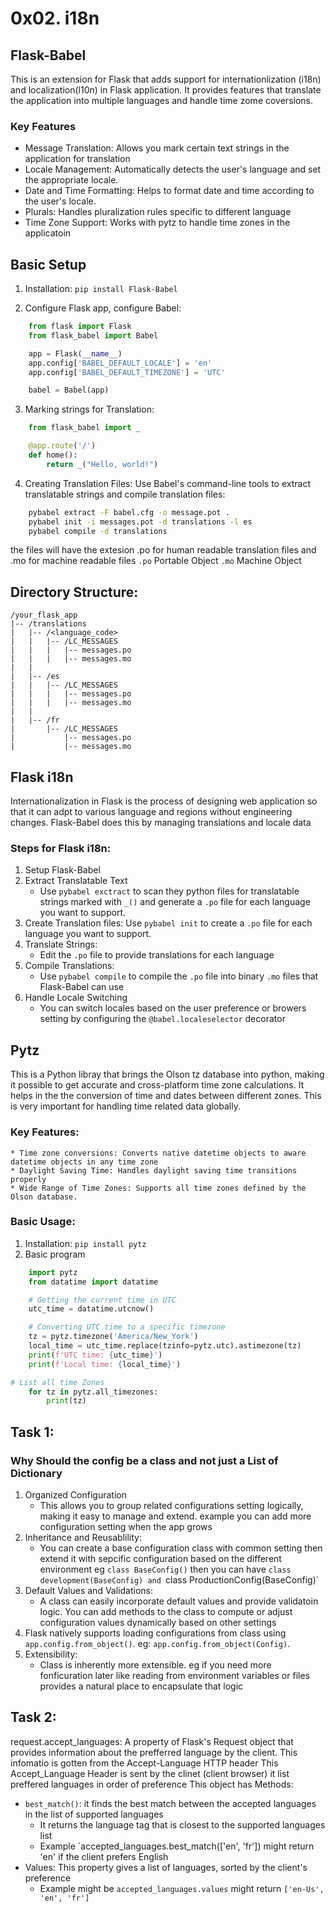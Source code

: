 # 0x02. i18n

## Flask-Babel
This is an extension for Flask that adds support for internationlization (i18n) and localization(l10n) in Flask application.
It provides features that translate the application into multiple languages and handle time zome coversions.
### Key Features
* Message Translation: Allows you mark certain text strings in the application for translation
* Locale Management: Automatically detects the user's language and set the appropriate locale.
* Date and Time Formatting: Helps to format date and time according to the user's locale.
* Plurals: Handles pluralization rules specific to different language
* Time Zone Support: Works with pytz to handle time zones in the applicatoin

## Basic Setup
1. Installation:
	`pip install Flask-Babel`

2. Configure Flask app, configure Babel:
```Python
	from flask import Flask
	from flask_babel import Babel

	app = Flask(__name__)
	app.config['BABEL_DEFAULT_LOCALE'] = 'en'
	app.config['BABEL_DEFAULT_TIMEZONE'] = 'UTC'

	babel = Babel(app)
```
3. Marking strings for Translation:
```Python
	from flask_babel import _

	@app.route('/')
	def home():
		return _("Hello, world!")
```

4. Creating Translation Files:
Use Babel's command-line tools to extract translatable strings and compile translation files:
```Bash
	pybabel extract -F babel.cfg -o message.pot .
	pybabel init -i messages.pot -d translations -l es
	pybabel compile -d translations
```
the files will have the extesion .po for human readable translation files and .mo for machine readable files
`.po` Portable Object
`.mo` Machine Object
## Directory Structure:
```
/your_flask_app
|-- /translations
|   |-- /<language_code>
|   |   |-- /LC_MESSAGES
|   |   |   |-- messages.po
|   |   |   |-- messages.mo
|   |
|   |-- /es
|   |   |-- /LC_MESSAGES
|   |   |   |-- messages.po
|   |   |   |-- messages.mo
|   |
|   |-- /fr
|       |-- /LC_MESSAGES
|           |-- messages.po
|           |-- messages.mo
```
## Flask i18n
Internationalization in Flask is the process of designing web application so that it can adpt to various language and regions without engineering changes. Flask-Babel does this by managing translations and locale data
### Steps for Flask i18n:
1. Setup Flask-Babel
2. Extract Translatable Text
	* Use `pybabel exctract` to scan they python files for translatable strings marked with `_()` and generate a `.po` file for each language you want to support.
3. Create Translation files:
	Use `pybabel init` to create a `.po` file for each language you want to support.
4. Translate Strings:
	* Edit the `.po` file to provide translations for each language
5. Compile Translations:
	* Use `pybabel compile` to compile the `.po` file into binary `.mo` files that Flask-Babel can use
6. Handle Locale Switching
	* You can switch locales based on the user preference or browers setting by configuring the `@babel.localeselector` decorator

## Pytz

This is a Python libray that brings the Olson tz database into python, making it possible to get accurate and cross-platform time zone calculations. It helps in the the conversion of time and dates between different zones. This is very important for handling time related data globally.
### Key Features:
	* Time zone conversions: Converts native datetime objects to aware datetime objects in any time zone
	* Daylight Saving Time: Handles daylight saving time transitions properly
	* Wide Range of Time Zones: Supports all time zones defined by the Olson database.

### Basic Usage:
1. Installation: `pip install pytz`
2. Basic program
```Python
	import pytz
	from datatime import datatime

	# Getting the current time in UTC
	utc_time = datatime.utcnow()

	# Converting UTC time to a specific timezone
	tz = pytz.timezone('America/New_York')
	local_time = utc_time.replace(tzinfo=pytz.utc).astimezone(tz)
	print(f'UTC time: {utc_time}')
	print(f'Local time: {local_time}')

# List all time Zones
	for tz in pytz.all_timezones:
		print(tz)
```

## Task 1:
### Why Should the config be a class and not just a List of Dictionary
1. Organized Configuration
	* This allows you to group related configurations setting logically, making it easy to manage and extend. example you can add more configuration setting when the app grows
2. Inheritance and Reusablility:
	* You can create a base configuration class with common setting then extend it with sepcific configuration based on the different environment eg `class BaseConfig()` then you can have `class development(BaseConfig) and `class ProductionConfig(BaseConfig)`
3. Default Values and Validations:
	* A class can easily incorporate default values and provide validatoin logic. You can add methods to the class to compute or adjust configuration values dynamically based on other settings
4. Flask natively supports loading configurations from class using `app.config.from_object()`. eg: `app.config.from_object(Config)`.
5. Extensibility:
	* Class is inherently more extensible. eg if you need more fonficuration later like reading from environment variables or files provides a natural place to encapsulate that logic

## Task 2:
request.accept_languages: A property of Flask's Request object that provides information about the prefferred language by the client. This infomatio is gotten from the Accept-Language HTTP header
This Accept_Language Header is sent by the clinet (client browser) it list preffered languages in order of preference
This object has Methods:
* `best_match()`: it finds the best match between the accepted languages in the list of supported languages
	* It returns the language tag that is closest to the supported languages list
	* Example `accepted_languages.best_match(['en', 'fr']) might return 'en' if the client prefers English
* Values: This property gives a list of languages, sorted by the client's preference
	* Example might be `accepted_languages.values` might return `['en-Us', 'en', 'fr']`
